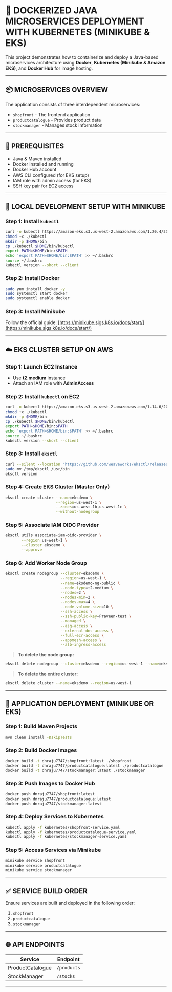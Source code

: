 # 🚀 **DOCKERIZED JAVA MICROSERVICES DEPLOYMENT WITH KUBERNETES (MINIKUBE & EKS)**

This project demonstrates how to containerize and deploy a Java-based microservices architecture using **Docker**, **Kubernetes (Minikube & Amazon EKS)**, and **Docker Hub** for image hosting.

---

## 📦 **MICROSERVICES OVERVIEW**

The application consists of three interdependent microservices:
- `shopfront` - The frontend application  
- `productcatalogue` - Provides product data  
- `stockmanager` - Manages stock information  

---

## 📌 **PREREQUISITES**

- Java & Maven installed  
- Docker installed and running  
- Docker Hub account  
- AWS CLI configured (for EKS setup)  
- IAM role with admin access (for EKS)  
- SSH key pair for EC2 access  

---

## 🔧 **LOCAL DEVELOPMENT SETUP WITH MINIKUBE**

### **Step 1: Install `kubectl`**
```bash
curl -o kubectl https://amazon-eks.s3.us-west-2.amazonaws.com/1.20.4/2021-04-12/bin/linux/amd64/kubectl
chmod +x ./kubectl
mkdir -p $HOME/bin
cp ./kubectl $HOME/bin/kubectl
export PATH=$HOME/bin:$PATH
echo 'export PATH=$HOME/bin:$PATH' >> ~/.bashrc
source ~/.bashrc
kubectl version --short --client
```

### **Step 2: Install Docker**
```bash
sudo yum install docker -y
sudo systemctl start docker
sudo systemctl enable docker
```

### **Step 3: Install Minikube**
Follow the official guide: [https://minikube.sigs.k8s.io/docs/start/](https://minikube.sigs.k8s.io/docs/start/)

---

## ☁️ **EKS CLUSTER SETUP ON AWS**

### **Step 1: Launch EC2 Instance**
- Use **t2.medium** instance  
- Attach an IAM role with **AdminAccess**  

### **Step 2: Install `kubectl` on EC2**
```bash
curl -o kubectl https://amazon-eks.s3-us-west-2.amazonaws.com/1.14.6/2019-08-22/bin/linux/amd64/kubectl
chmod +x ./kubectl
mkdir -p $HOME/bin
cp ./kubectl $HOME/bin/kubectl
export PATH=$HOME/bin:$PATH
echo 'export PATH=$HOME/bin:$PATH' >> ~/.bashrc
source ~/.bashrc
kubectl version --short --client
```

### **Step 3: Install `eksctl`**
```bash
curl --silent --location "https://github.com/weaveworks/eksctl/releases/latest/download/eksctl_$(uname -s)_amd64.tar.gz" | tar xz -C /tmp
sudo mv /tmp/eksctl /usr/bin
eksctl version
```

### **Step 4: Create EKS Cluster (Master Only)**
```bash
eksctl create cluster --name=eksdemo \
                      --region=us-west-1 \
                      --zones=us-west-1b,us-west-1c \
                      --without-nodegroup
```

### **Step 5: Associate IAM OIDC Provider**
```bash
eksctl utils associate-iam-oidc-provider \
       --region us-west-1 \
       --cluster eksdemo \
       --approve
```

### **Step 6: Add Worker Node Group**
```bash
eksctl create nodegroup --cluster=eksdemo \
                        --region=us-west-1 \
                        --name=eksdemo-ng-public \
                        --node-type=t2.medium \
                        --nodes=2 \
                        --nodes-min=2 \
                        --nodes-max=4 \
                        --node-volume-size=10 \
                        --ssh-access \
                        --ssh-public-key=Praveen-test \
                        --managed \
                        --asg-access \
                        --external-dns-access \
                        --full-ecr-access \
                        --appmesh-access \
                        --alb-ingress-access
```

> **To delete the node group:**
```bash
eksctl delete nodegroup --cluster=eksdemo --region=us-west-1 --name=eksdemo-ng-public
```

> **To delete the entire cluster:**
```bash
eksctl delete cluster --name=eksdemo --region=us-west-1
```

---

## 🚀 **APPLICATION DEPLOYMENT (MINIKUBE OR EKS)**

### **Step 1: Build Maven Projects**
```bash
mvn clean install -DskipTests
```

### **Step 2: Build Docker Images**
```bash
docker build -t dnraju7747/shopfront:latest ./shopfront
docker build -t dnraju7747/productcatalogue:latest ./productcatalogue
docker build -t dnraju7747/stockmanager:latest ./stockmanager
```

### **Step 3: Push Images to Docker Hub**
```bash
docker push dnraju7747/shopfront:latest
docker push dnraju7747/productcatalogue:latest
docker push dnraju7747/stockmanager:latest
```

### **Step 4: Deploy Services to Kubernetes**
```bash
kubectl apply -f kubernetes/shopfront-service.yaml
kubectl apply -f kubernetes/productcatalogue-service.yaml
kubectl apply -f kubernetes/stockmanager-service.yaml
```

### **Step 5: Access Services via Minikube**
```bash
minikube service shopfront
minikube service productcatalogue
minikube service stockmanager
```

---

## ✅ **SERVICE BUILD ORDER**

Ensure services are built and deployed in the following order:
1. `shopfront`  
2. `productcatalogue`  
3. `stockmanager`

---

## 🌐 **API ENDPOINTS**

| Service           | Endpoint     |
|------------------|--------------|
| ProductCatalogue | `/products`  |
| StockManager     | `/stocks`    |

---

